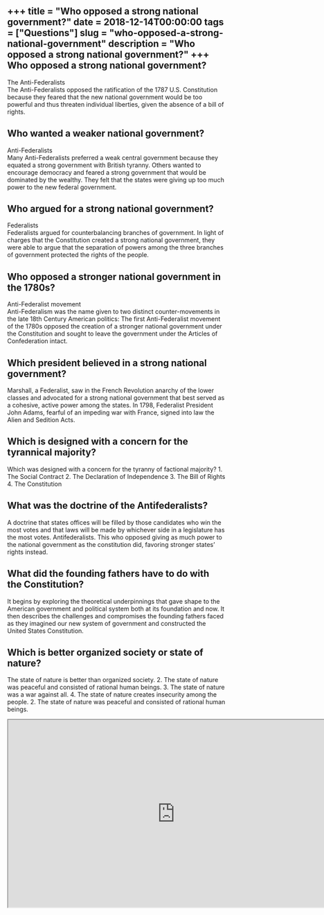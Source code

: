 +++
title = "Who opposed a strong national government?"
date = 2018-12-14T00:00:00
tags = ["Questions"]
slug = "who-opposed-a-strong-national-government"
description = "Who opposed a strong national government?"
+++
Who opposed a strong national government?
-----------------------------------------

The Anti-Federalists  
The Anti-Federalists opposed the ratification of the 1787 U.S. Constitution because they feared that the new national government would be too powerful and thus threaten individual liberties, given the absence of a bill of rights.

Who wanted a weaker national government?
----------------------------------------

Anti-Federalists  
Many Anti-Federalists preferred a weak central government because they equated a strong government with British tyranny. Others wanted to encourage democracy and feared a strong government that would be dominated by the wealthy. They felt that the states were giving up too much power to the new federal government.

Who argued for a strong national government?
--------------------------------------------

Federalists  
Federalists argued for counterbalancing branches of government. In light of charges that the Constitution created a strong national government, they were able to argue that the separation of powers among the three branches of government protected the rights of the people.

Who opposed a stronger national government in the 1780s?
--------------------------------------------------------

Anti-Federalist movement  
Anti-Federalism was the name given to two distinct counter-movements in the late 18th Century American politics: The first Anti-Federalist movement of the 1780s opposed the creation of a stronger national government under the Constitution and sought to leave the government under the Articles of Confederation intact.

Which president believed in a strong national government?
---------------------------------------------------------

Marshall, a Federalist, saw in the French Revolution anarchy of the lower classes and advocated for a strong national government that best served as a cohesive, active power among the states. In 1798, Federalist President John Adams, fearful of an impeding war with France, signed into law the Alien and Sedition Acts.

Which is designed with a concern for the tyrannical majority?
-------------------------------------------------------------

Which was designed with a concern for the tyranny of factional majority? 1. The Social Contract 2. The Declaration of Independence 3. The Bill of Rights 4. The Constitution

What was the doctrine of the Antifederalists?
---------------------------------------------

A doctrine that states offices will be filled by those candidates who win the most votes and that laws will be made by whichever side in a legislature has the most votes. Antifederalists. This who opposed giving as much power to the national government as the constitution did, favoring stronger states’ rights instead.

What did the founding fathers have to do with the Constitution?
---------------------------------------------------------------

It begins by exploring the theoretical underpinnings that gave shape to the American government and political system both at its foundation and now. It then describes the challenges and compromises the founding fathers faced as they imagined our new system of government and constructed the United States Constitution.

Which is better organized society or state of nature?
-----------------------------------------------------

The state of nature is better than organized society. 2. The state of nature was peaceful and consisted of rational human beings. 3. The state of nature was a war against all. 4. The state of nature creates insecurity among the people. 2. The state of nature was peaceful and consisted of rational human beings.

<iframe allow="accelerometer; autoplay; clipboard-write; encrypted-media; gyroscope; picture-in-picture" allowfullscreen="" class="__youtube_prefs__  epyt-is-override  no-lazyload" data-no-lazy="1" data-origheight="433" data-origwidth="770" data-skipgform_ajax_framebjll="" height="433" id="_ytid_67253" loading="lazy" src="https://www.youtube.com/embed/NaYfoGwH33I?enablejsapi=1&autoplay=0&cc_load_policy=0&cc_lang_pref=&iv_load_policy=1&loop=0&modestbranding=0&rel=1&fs=1&playsinline=0&autohide=2&theme=dark&color=red&controls=1&" title="YouTube player" width="770"></iframe>